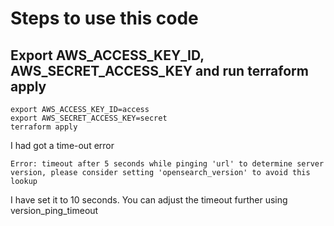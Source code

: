 # Steps to use this code
## Export AWS_ACCESS_KEY_ID, AWS_SECRET_ACCESS_KEY and run terraform apply
```
export AWS_ACCESS_KEY_ID=access
export AWS_SECRET_ACCESS_KEY=secret
terraform apply
```
I had got a time-out error

 `Error: timeout after 5 seconds while pinging 'url' to determine server version, please consider setting 'opensearch_version' to avoid this lookup`

 I have set it to 10 seconds. You can adjust the timeout further using version_ping_timeout